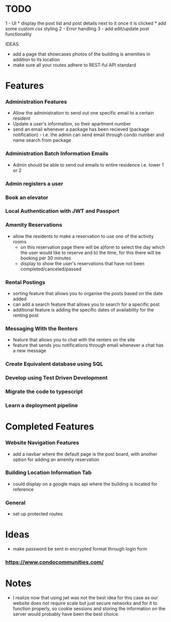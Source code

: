 # TODO 

1 - UI
    * display the post list and post details next to it once it is clicked
    * add some custom css styling 
2 - Error handling
3 - add edit/update post functionality


IDEAS:
- add a page that showcases photos of the building is amenities in addition to its location
- make sure all your routes adhere to REST-ful API standard

# Features

### Administration Features
- Allow the administration to send out one specific email to a certain resident
- Update a user's information, so their apartment number
- send an email whenever a package has been recieved (package notification) - i.e. the admin can send email through condo number and name search from package

### Administration Batch Information Emails
<!-- - Navbar should display component available to admins only (regular users should not be allowed access to these routes)  -->
- Admin should be able to send out emails to entire residence i.e. tower 1 or 2

### Admin registers a user
<!-- - the admin should be able to register a user or another admin user -->

### Book an elevator


### Local Authentication with JWT and Passport 


### Amenity Reservations
- allow the residents to make a reservation to use one of the activity rooms
    - on this reservation page there will be a)form to select the day which the user would like to reserve and b) the time, for this there will be booking per 30 minutes
    - display to show the user's reservations that have not been completed/canceled/passed

### Rental Postings
- sorting feature that allows you to organise the posts based on the date added
- can add a search feature that allows you to search for a specific post
- additional feature is adding the specific dates of availability for the renting post

### Messaging With the Renters
- feature that allows you to chat with the renters on the site
- feature that sends you notifications through email whenever a chat has a new message

### Create Equivalent database using SQL

### Develop using Test Driven Development

### Migrate the code to typescript

### Learn a deployment pipeline


# Completed Features

### Website Navigation Features
- add a navbar where the default page is the post board, with another option for adding an amenity reservation

### Building Location Information Tab
- could display on a google maps api where the building is located for reference

### General
- set up protected routes




# Ideas
- make password be sent in encrypted format through login form
### https://www.condocommunities.com/

# Notes
- I realize now that using jwt was not the best idea for this case as our website does not require scale but just secure networks and for it to function properly, so cookie sessions and storing the information on the server would probably have been the best choice.
